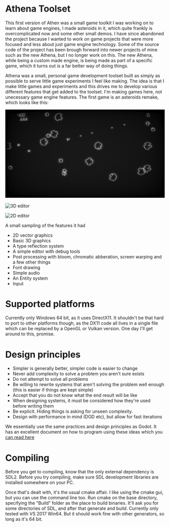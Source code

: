 # Athena Toolset

This first version of Athen was a small game toolkit I was working on to learn about game engines, I made asteroids in it, which quite frankly is overcomplicated now and some other small demos. I have since abandoned the project because I wanted to work on game projects that were more focused and less about just game engine technology. Some of the source code of the project has been brough forward into newer projects of mine such as the new Athena, but I no longer work on this. The new Athena, while being a custom made engine, is being made as part of a specific game, which it turns out is a far better way of doing things.

Athena was a small, personal game development toolset built as simply as possible to serve little game experiments I feel like making. The idea is that I make little games and experiments and this drives me to develop various different features that get added to the toolset. I'm making games here, not unecessary game engine features. The first game is an asteroids remake, which looks like this:

![gameplay](GitHubImages/AsteroidsImage1.png)

![3D editor](https://user-images.githubusercontent.com/7236152/133889136-aefc77b1-ccd5-4255-a15d-688b2c5d9d1f.jpg)

![2D editor](https://user-images.githubusercontent.com/7236152/133889143-838c9eb1-efc8-4c8d-85f4-a498fcfdaea4.jpg)

A small sampling of the features it had

- 2D vector graphics
- Basic 3D graphics
- A type reflection system
- A simple editor with debug tools
- Post processing with bloom, chromatic abberation, screen warping and a few other things
- Font drawing
- Simple audio
- An Entity system
- Input

# Supported platforms

Currently only Windows 64 bit, as it uses DirectX11. It shouldn't be that hard to port to other platforms though, as the DX11 code all lives in a single file which can be replaced by a OpenGL or Vulkan version. One day I'll get around to this, promise.

# Design principles

 - Simpler is generally better, simpler code is easier to change
 - Never add complexity to solve a problem you aren't sure exists
 - Do not attempt to solve all problems
 - Be willing to rewrite systems that aren't solving the problem well enough (this is easier if things are kept simple)
 - Accept that you do not know what the end result will be like
 - When designing systems, it must be considered how they're used before writing them
 - Be explicit. Hiding things is asking for unseen complexity.
 - Design with performance in mind (DOD etc), but allow for fast iterations
 
 We essentially use the same practices and design principles as Godot. It has an excellent document on how to program using these ideas which you [can read here](https://docs.godotengine.org/en/stable/community/contributing/best_practices_for_engine_contributors.html)

 # Compiling

 Before you get to compiling, know that the only external dependency is SDL2. Before you try compiling, make sure SDL development libraries are installed somewhere on your PC.

 Once that's dealt with, it's the usual cmake affair. I like using the cmake gui, but you can use the command line too. Run cmake on the base directory, specifying the "Build" folder as the place to build binaries. It'll ask you for some directories of SDL, and after that generate and build. Currently only tested with VS 2017 Win64. But it should work fine with other generators, so long as it's 64 bit.
